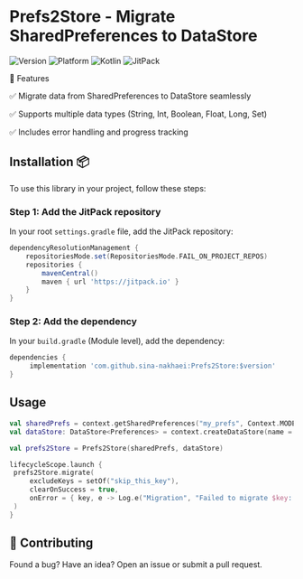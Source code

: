 # Prefs2Store - Migrate SharedPreferences to DataStore
![Version](https://img.shields.io/badge/version-1.0.0-blue)
![Platform](https://img.shields.io/badge/platform-Android-brightgreen)
![Kotlin](https://img.shields.io/badge/language-Kotlin-purple)
![JitPack](https://img.shields.io/badge/dependency-JitPack-yellow)

📌 Features

✅ Migrate data from SharedPreferences to DataStore seamlessly

✅ Supports multiple data types (String, Int, Boolean, Float, Long, Set<String>)

✅ Includes error handling and progress tracking

## Installation 📦

To use this library in your project, follow these steps:

### Step 1: Add the JitPack repository

In your root `settings.gradle` file, add the JitPack repository:

```gradle
dependencyResolutionManagement {
    repositoriesMode.set(RepositoriesMode.FAIL_ON_PROJECT_REPOS)
    repositories {
        mavenCentral()
        maven { url 'https://jitpack.io' }
    }
}
```

### Step 2: Add the dependency

In your `build.gradle` (Module level), add the dependency:

```gradle
dependencies {
     implementation 'com.github.sina-nakhaei:Prefs2Store:$version'
}
```

## Usage
   ``````kotlin
val sharedPrefs = context.getSharedPreferences("my_prefs", Context.MODE_PRIVATE)
val dataStore: DataStore<Preferences> = context.createDataStore(name = "my_datastore")

val prefs2Store = Prefs2Store(sharedPrefs, dataStore)

lifecycleScope.launch {
    prefs2Store.migrate(
        excludeKeys = setOf("skip_this_key"),
        clearOnSuccess = true,
        onError = { key, e -> Log.e("Migration", "Failed to migrate $key: $e") },
    )
}
``````

## 🤝 Contributing
Found a bug? Have an idea? Open an issue or submit a pull request.
